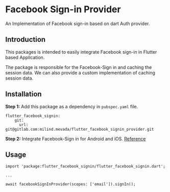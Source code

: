 # Facebook Sign-in Provider

An Implementation of Facebook sign-in based on dart Auth provider.

## Introduction
This packages is intended to easily integrate Facebook sign-in in Flutter based Application.

The package is responsible for the Facebook-Sign in and caching the session data. We can also provide a custom implementation of caching session data.


## Installation
**Step 1:** Add this package as a dependency in `pubspec.yaml` file.

```
flutter_facebook_signin:
    git:
      url: git@gitlab.com:milind.mevada/flutter_facebook_signin_provider.git
``` 

**Step 2:** Integrate Facebook-Sign in for Android and iOS. [Reference](https://pub.dev/packages/flutter_facebook_login)

## Usage
```
import 'package:flutter_facebook_signin/flutter_facebook_signin.dart';

...

await facebookSignInProvider(scopes: ['email']).signIn();
```
